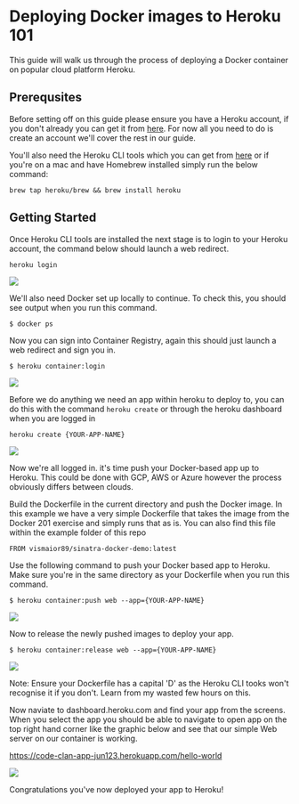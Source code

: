 # Deploying Docker images to Heroku 101

This guide will walk us through the process of deploying a Docker container on popular cloud platform Heroku. 
## Prerequsites

Before setting off on this guide please ensure you have a Heroku account, if you don't already you can get it from [here](https://id.heroku.com/login). For now all you need to do is create an account we'll cover the rest in our guide.

You'll also need the Heroku CLI tools which you can get from [here](https://devcenter.heroku.com/articles/heroku-cli) or if you're on a mac and have Homebrew installed simply run the below command:

```
brew tap heroku/brew && brew install heroku
```

## Getting Started

Once Heroku CLI tools are installed the next stage is to login to your Heroku account, the command below should launch a web redirect.

```
heroku login
```

![](images/heroku-login.gif)

We'll also need Docker set up locally to continue. To check this, you should see output when you run this command.

```
$ docker ps
```

Now you can sign into Container Registry, again this should just launch a web redirect and sign you in.

```
$ heroku container:login
```

![](images/container-login.gif)


Before we do anything we need an app within heroku to deploy to, you can do this with the command ```heroku create``` or through the heroku dashboard when you are logged in

``` 
heroku create {YOUR-APP-NAME}
```
![](images/heroku-create-app.gif)

Now we're all logged in. it's time push your Docker-based app up to Heroku. This could be done with GCP, AWS or Azure however the process obviously differs between clouds.

Build the Dockerfile in the current directory and push the Docker image. In this example we have a very simple Dockerfile that takes the image from the Docker 201 exercise and simply runs that as is. You can also find this file within the example folder of this repo

```
FROM vismaior89/sinatra-docker-demo:latest
```

Use the following command to push your Docker based app to Heroku. Make sure you're in the same directory as your Dockerfile when you run this command.

```
$ heroku container:push web --app={YOUR-APP-NAME}
````

![](images/container-push.gif)

Now to release the newly pushed images to deploy your app.

```
$ heroku container:release web --app={YOUR-APP-NAME}
```

![](images/app-release.gif)


Note: Ensure your Dockerfile has a capital 'D' as the Heroku CLI tooks won't recognise it if you don't. Learn from my wasted few hours on this.

Now naviate to dashboard.heroku.com and find your app from the screens. When you select the app you should be able to navigate to open app on the top right hand corner like the graphic below and see that our simple Web server on our container is working.

https://code-clan-app-jun123.herokuapp.com/hello-world

![](images/app-working.gif)

Congratulations you've now deployed your app to Heroku!
